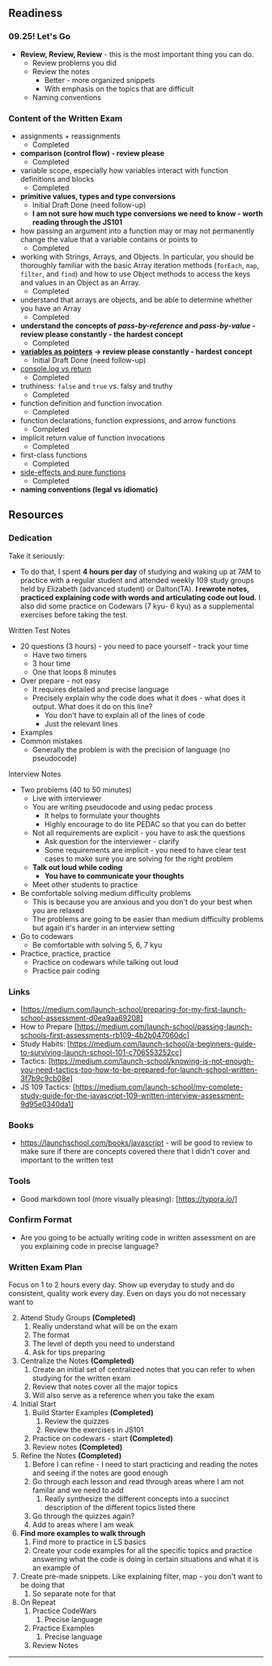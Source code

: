 ## Readiness



### 09.25! Let's Go

* **Review, Review, Review** - this is the most important thing you can do. 
  * Review problems you did
  * Review the notes
    * Better - more organized snippets
    * With emphasis on the topics that are difficult 
  * Naming conventions



### Content of the Written Exam

- assignments + reassignments
  - Completed
- **comparison (control flow) - review please** 
  - Completed
- variable scope, especially how variables interact with function definitions and blocks
  - Completed
- **primitive values, types and type conversions**
  - Initial Draft Done (need follow-up)
  - **I am not sure how much type conversions we need to know - worth reading through the JS101**
- how passing an argument into a function may or may not permanently change the value that a variable contains or points to
  - Completed
- working with Strings, Arrays, and Objects. In particular, you should be thoroughly familiar with the basic Array iteration methods (`forEach`, `map`, `filter`, and `find`) and how to use Object methods to access the keys and values in an Object as an Array.
  - Completed
- understand that arrays are objects, and be able to determine whether you have an Array
  - Completed
- **understand the concepts of *pass-by-reference* and *pass-by-value* - review please constantly - the hardest concept**
  - Completed
- **[variables as pointers](https://launchschool.com/books/javascript/read/more_stuff#variablesaspointers) -> review please constantly - hardest concept**
  - Initial Draft Done (need follow-up)
- [console.log vs return](https://launchschool.com/books/javascript/read/basics#expressionsandreturnvalues)
  - Completed
- truthiness: `false` and `true` vs. falsy and truthy
  - Completed
- function definition and function invocation
  - Completed
- function declarations, function expressions, and arrow functions
  - Completed
- implicit return value of function invocations
  - Completed
- first-class functions
  - Completed
- [side-effects and pure functions](https://launchschool.com/books/javascript/read/functions#sideeffects)
  - Completed
- **naming conventions (legal vs idiomatic)**







## Resources

### Dedication

Take it seriously:

*  To do that, I spent **4 hours per day** of studying and waking up at 7AM to practice with a regular student and attended weekly 109 study groups held by Elizabeth (advanced student) or Dalton(TA). **I rewrote notes, practiced explaining code with words and articulating code out loud.** I also did some practice on Codewars (7 kyu- 6 kyu) as a supplemental exercises before taking the test.



Written Test Notes

* 20 questions (3 hours) - you need to pace yourself - track your time
  * Have two timers
  * 3 hour time
  * One that loops 8 minutes
* Over prepare - not easy
  * It requires detailed and precise language
  * Precisely explain why the code does what it does - what does it output. What does it do on this line?
    * You don't have to explain all of the lines of code
    * Just the relevant lines
* Examples
* Common mistakes 
  * Generally the problem is with the precision of language (no pseudocode)



Interview Notes

* Two problems (40 to 50 minutes)
  * Live with interviewer
  * You are writing pseudocode and using pedac process
    * It helps to formulate your thoughts
    * Highly encourage to do lite PEDAC so that you can do better
  * Not all requirements are explicit - you have to ask the questions
    * Ask question for the interviewer - clarify
    * Some requirements are implicit - you need to have clear test cases to make sure you are solving for the right problem
  * **Talk out loud while coding**
    * **You have to communicate your thoughts**
  * Meet other students to practice
* Be comfortable solving medium difficulty problems
  * This is because you are anxious and you don't do your best when you are relaxed
  * The problems are going to be easier than medium difficulty problems but again it's harder in an interview setting
* Go to codewars
  * Be comfortable with solving 5, 6, 7 kyu
* Practice, practice, practice
  * Practice on codewars while talking out loud
  * Practice pair coding







### Links

* [https://medium.com/launch-school/preparing-for-my-first-launch-school-assessment-d0ea9aa69208]
* How to Prepare [https://medium.com/launch-school/passing-launch-schools-first-assessments-rb109-4b2b047060dc]
* Study Habits: [https://medium.com/launch-school/a-beginners-guide-to-surviving-launch-school-101-c706553252cc]
* Tactics: [https://medium.com/launch-school/knowing-is-not-enough-you-need-tactics-too-how-to-be-prepared-for-launch-school-written-3f7b9c9cb08e]
* JS 109 Tactics: [https://medium.com/launch-school/my-complete-study-guide-for-the-javascript-109-written-interview-assessment-9d95e0340da1]



### Books

* https://launchschool.com/books/javascript - will be good to review to make sure if there are concepts covered there that I didn't cover and important to the written test



### Tools

* Good markdown tool (more visually pleasing): [https://typora.io/]



### Confirm Format

* Are you going to be actually writing code in written assessment on are you explaining code in precise language?



### Written Exam Plan

Focus on 1 to 2 hours every day. Show up everyday to study and do consistent, quality work every day. Even on days you do not necessary want to

2. Attend Study Groups **(Completed)**
   1. Really understand what will be on the exam
   2. The format
   3. The level of depth you need to understand
   4. Ask for tips preparing
3. Centralize the Notes **(Completed)**
   1. Create an initial set of centralized notes that you can refer to when studying for the written exam
   2. Review that notes cover all the major topics
   3. Will also serve as a reference when you take the exam
4. Initial Start
   1. Build Starter Examples **(Completed)**
      1. Review the quizzes
      2. Review the exercises in JS101
   2. Practice on codewars - start **(Completed)**
   3. Review notes **(Completed)**
5. Refine the Notes **(Completed)**
   1. Before I can refine - I need to start practicing and reading the notes and seeing if the notes are good enough
   2. Go through each lesson and read through areas where I am not familar and we need to add
      1. Really synthesize the different concepts into a succinct description of the different topics listed there
   3. Go through the quizzes again?
   4. Add to areas where I am weak
6. **Find more examples to walk through**
   1. Find more to practice in LS basics
   2. Create your code examples for all the specific topics and practice answering what the code is doing in certain situations and what it is an example of
7. Create pre-made snippets. Like explaining filter, map - you don't want to be doing that
   1. So separate note for that
8. On Repeat
   1. Practice CodeWars
      1. Precise language
   2. Practice Examples
      1. Precise language
   3. Review Notes









---


